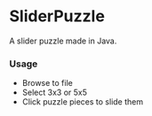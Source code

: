 # SliderPuzzle
A slider puzzle made in Java.

### Usage
- Browse to file
- Select 3x3 or 5x5
- Click puzzle pieces to slide them
